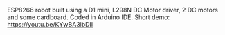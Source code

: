 ESP8266 robot built using a D1 mini, L298N DC Motor driver, 2 DC motors and some cardboard. Coded in Arduino IDE.
Short demo: https://youtu.be/KYwBA3lbDII
